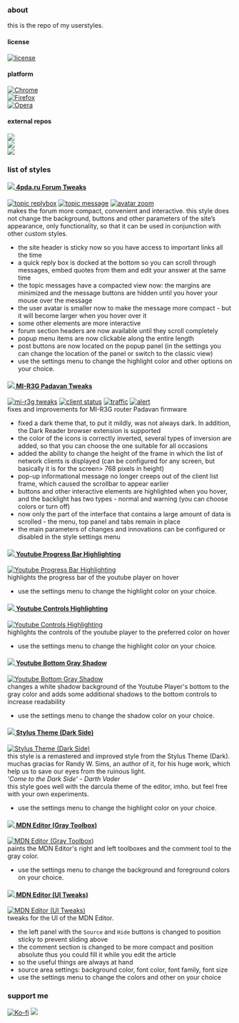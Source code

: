 ### about
this is the repo of my userstyles.

#### license  
[![license](https://img.shields.io/github/license/almaceleste/userstyles.svg?longCache=true)](https://github.com/almaceleste/userstyles/blob/master/LICENSE)

<!-- #### wiki -->

#### platform
[![Chrome](https://img.shields.io/badge/Chrome-Linux,_Windows,_Mac,_Chrome_OS-lightgrey.svg?longCache=true)](https://chrome.google.com/webstore/detail/stylus/clngdbkpkpeebahjckkjfobafhncgmne)  
[![Firefox](https://img.shields.io/badge/Firefox-Linux,_Windows,_Mac-lightgrey.svg?longCache=true)](https://addons.mozilla.org/en-US/firefox/addon/styl-us/)  
[![Opera](https://img.shields.io/badge/Opera-Linux,_Windows,_Mac-lightgrey.svg?longCache=true)](https://addons.opera.com/en-gb/extensions/details/stylus/)  

#### external repos
[![](https://img.shields.io/badge/OpenUserCSS.org-almaceleste-green.svg?longCache=true&colorA=778899&colorB=00bfff)](https://openusercss.org/profile/5e90dfa66618400c009af3dd "openusercss | almaceleste")  
[![](https://img.shields.io/badge/GreasyFork.org-almaceleste-green.svg?longCache=true&colorA=778899&colorB=00bfff)](https://greasyfork.org/en/users/174037-almaceleste?language=css "greasyfork.org | almaceleste")  
[![](https://img.shields.io/badge/UserStyles.org-almaceleste-green.svg?longCache=true&colorA=778899&colorB=00bfff)](https://userstyles.org/users/903337 "userstyles.org | almaceleste")  

### list of styles 
#### [![](http://s.4pda.to/iEHnNOJ5KvJr3UOqhdl.png) 4pda.ru Forum Tweaks](https://github.com/almaceleste/userstyles/raw/master/src/4pda.ru_Forum_Tweaks.user.css 'install')  
[![topic replybox](assets/img/4pda-replybox-small.png)](assets/img/4pda-replybox-big.png 'topic replybox') [![topic message](assets/img/4pda-message-small.png)](assets/img/4pda-message-big.png 'topic message') [![avatar zoom](assets/img/4pda-avatar-small.png)](assets/img/4pda-avatar-big.png 'avatar zoom')  
makes the forum more compact, convenient and interactive. this style does not change the background, buttons and other parameters of the site’s appearance, only functionality, so that it can be used in conjunction with other custom styles.  
* the site header is sticky now so you have access to important links all the time
* a quick reply box is docked at the bottom so you can scroll through messages, embed quotes from them and edit your answer at the same time
* the topic messages have a compacted view now: the margins are minimized and the message buttons are hidden until you hover your mouse over the message
* the user avatar is smaller now to make the message more compact - but it will become larger when you hover over it
* some other elements are more interactive
* forum section headers are now available until they scroll completely
* popup menu items are now clickable along the entire length
* post buttons are now located on the popup panel (in the settings you can change the location of the panel or switch to the classic view)
* use the settings menu to change the highlight color and other options on your choice.  

#### [![](https://i01.appmifile.com/webfile/globalimg/favicon.ico) MI-R3G Padavan Tweaks](https://github.com/almaceleste/userstyles/raw/master/src/MI-R3G_Padavan_Tweaks.user.css 'install')  
[![mi-r3g tweaks](assets/img/mir3g-tweaks-small.png)](assets/img/mir3g-tweaks-big.png 'mi-r3g tweaks') [![client status](assets/img/mir3g-clientstatus-small.png)](assets/img/mir3g-clientstatus-big.png 'client status') [![traffic](assets/img/mir3g-traffic-small.png)](assets/img/mir3g-traffic-big.png 'traffic') [![alert](assets/img/mir3g-alert-small.png)](assets/img/mir3g-alert-big.png 'traffic')  
fixes and improvements for MI-R3G router Padavan firmware  
* fixed a dark theme that, to put it mildly, was not always dark. In addition, the Dark Reader browser extension is supported
* the color of the icons is correctly inverted, several types of inversion are added, so that you can choose the one suitable for all occasions
* added the ability to change the height of the frame in which the list of network clients is displayed (can be configured for any screen, but basically it is for the screen> 768 pixels in height)
* pop-up informational message no longer creeps out of the client list frame, which caused the scrollbar to appear earlier
* buttons and other interactive elements are highlighted when you hover, and the backlight has two types - normal and warning (you can choose colors or turn off)
* now only the part of the interface that contains a large amount of data is scrolled - the menu, top panel and tabs remain in place
* the main parameters of changes and innovations can be configured or disabled in the style settings menu  

#### [![](https://s.ytimg.com/yts/img/favicon-vfl8qSV2F.ico) Youtube Progress Bar Highlighting](https://github.com/almaceleste/userstyles/raw/master/src/Youtube_Progress_Bar_Highlighting.user.css 'install')  
[![Youtube Progress Bar Highlighting](assets/img/ytpbh-small.png)](assets/img/ytpbh-big.png 'Youtube Progress Bar Highlighting')  
highlights the progress bar of the youtube player on hover  
* use the settings menu to change the highlight color on your choice.  

#### [![](https://s.ytimg.com/yts/img/favicon-vfl8qSV2F.ico) Youtube Controls Highlighting](https://github.com/almaceleste/userstyles/raw/master/src/Youtube_Controls_Highlighting.user.css 'install')  
[![Youtube Controls Highlighting](assets/img/ych-small.png)](assets/img/ych-big.png 'Youtube Controls Highlighting')  
highlights the controls of the youtube player to the preferred color on hover  
* use the settings menu to change the highlight color on your choice.  

#### [![](https://s.ytimg.com/yts/img/favicon-vfl8qSV2F.ico) Youtube Bottom Gray Shadow](https://github.com/almaceleste/userstyles/raw/master/src/Youtube_Bottom_Gray_Shadow.user.css 'install')  
[![Youtube Bottom Gray Shadow](assets/img/ybgs-small.png)](assets/img/ybgs-big.png 'Youtube Bottom Gray Shadow')  
changes a white shadow background of the Youtube Player's bottom to the gray color and adds some additional shadows to the bottom controls to increase readability  
* use the settings menu to change the shadow color on your choice.  

#### [![](http://cdn.add0n.com/icons/stylus16.png) Stylus Theme (Dark Side)](https://github.com/almaceleste/userstyles/raw/master/src/Stylus_Theme_(Dark_Side).user.css 'install')  
[![Stylus Theme (Dark Side)](assets/img/stds-small.png)](assets/img/stds-big.png 'Stylus Theme (Dark Side)')  
this style is a remastered and improved style from the Stylus Theme (Dark).
muchas gracias for Randy W. Sims, an author of it, for his huge work, which help us to save our eyes from the ruinous light.  
*'Come to the Dark Side' - Darth Vader*  
this style goes well with the darcula theme of the editor, imho.
but feel free with your own experiments.
* use the settings menu to change the highlight color on your choice.  

#### [![](https://wiki.developer.mozilla.org/static/img/favicon32.7f3da72dcea1.png) MDN Editor (Gray Toolbox)](https://github.com/almaceleste/userstyles/raw/master/src/MDN_Editor_(Gray_Toolbox).user.css 'install')  
[![MDN Editor (Gray Toolbox)](assets/img/mdnegt-small.png)](assets/img/mdnegt-big.png 'MDN Editor (Gray Toolbox)')  
paints the MDN Editor's right and left toolboxes and the comment tool to the gray color.  
* use the settings menu to change the background and foreground colors on your choice.  

#### [![](https://wiki.developer.mozilla.org/static/img/favicon32.7f3da72dcea1.png) MDN Editor (UI Tweaks)](https://github.com/almaceleste/userstyles/raw/master/src/MDN_Editor_(UI_Tweaks).user.css 'install')  
[![MDN Editor (UI Tweaks)](assets/img/mdneuit-small.png)](assets/img/mdneuit-big.png 'MDN Editor (UI Tweaks)')  
tweaks for the UI of the MDN Editor.  
* the left panel with the `Source` and `Hide` buttons is changed to position sticky to prevent sliding above
* the comment section is changed to be more compact and position absolute thus you could fill it while you edit the article
* so the useful things are always at hand
* source area settings: background color, font color, font family, font size
* use the settings menu to change the colors and other on your choice

### support me
<!-- [![Beerpay](https://beerpay.io/almaceleste/userstyles/badge.svg?style=beer-square)](https://beerpay.io/almaceleste/userstyles) [![Beerpay](https://beerpay.io/almaceleste/userstyles/make-wish.svg?style=flat-square)](https://beerpay.io/almaceleste/userstyles?focus=wish) -->
[![Ko-fi](/assets/img/Ko-fi_logo_transparent.png)](https://ko-fi.com/almaceleste "bye me cofee")
[![](https://img.shields.io/badge/Paypal-donate_me-blue.svg?longCache=true&logo=paypal)](https://www.paypal.me/almaceleste "paypal | donate me") 
